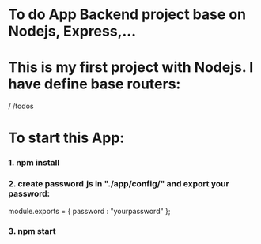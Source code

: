 # To do App Backend project base on Nodejs, Express,...


# This is my first project with Nodejs. I have define base routers:
  /
  /todos
# To start this App:
  ### 1. npm install
  ### 2. create password.js in "./app/config/" and export your password:

  module.exports = {
      password : "yourpassword"
  };

  ### 3. npm start